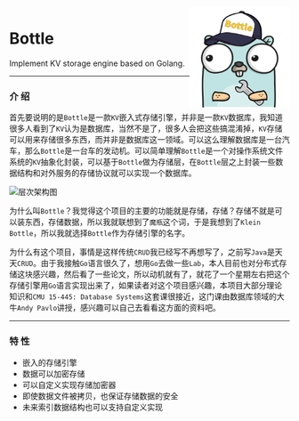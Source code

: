 
<img align="right" src="gopher-bottle.svg" alt="bollte-kv" width="180" height="180" />

# Bottle

Implement KV storage engine based on Golang.

---

### 介 绍

首先要说明的是`Bottle`是一款`KV`嵌入式存储引擎，并非是一款`KV`数据库，我知道很多人看到了`KV`认为是数据库，当然不是了，很多人会把这些搞混淆掉，`KV`存储可以用来存储很多东西，而并非是数据库这一领域。可以这么理解数据库是一台汽车，那么`Bottle`是一台车的发动机。可以简单理解`Bottle`是一个对操作系统文件系统的`KV`抽象化封装，可以基于`Bottle`做为存储层，在`Bottle`层之上封装一些数据结构和对外服务的存储协议就可以实现一个数据库。

![层次架构图](https://tva1.sinaimg.cn/large/e6c9d24egy1gzfrmt7qo4j21c20u0tai.jpg)

为什么叫`Bottle`？我觉得这个项目的主要的功能就是存储，存储？存储不就是可以装东西，存储数据，所以我就联想到了`魔瓶`这个词，于是我想到了`Klein Bottle`，所以我就选择`Bottle`作为存储引擎的名字。

为什么有这个项目，事情是这样传统`CRUD`我已经写不再想写了，之前写`Java`是天天`CRUD`。由于我接触`Go`语言很久了，想用`Go`去做一些`Lab`，本人目前也对分布式存储这块感兴趣，然后看了一些论文，所以动机就有了，就花了一个星期左右把这个存储引擎用`Go`语言实现出来了，如果读者对这个项目感兴趣，本项目大部分理论知识和`CMU 15-445: Database Systems`这套课很接近，这门课由数据库领域的大牛`Andy Pavlo`讲授，感兴趣可以自己去看看这方面的资料吧。

---

### 特 性

- 嵌入的存储引擎
- 数据可以加密存储
- 可以自定义实现存储加密器
- 即使数据文件被拷贝，也保证存储数据的安全
- 未来索引数据结构也可以支持自定义实现

